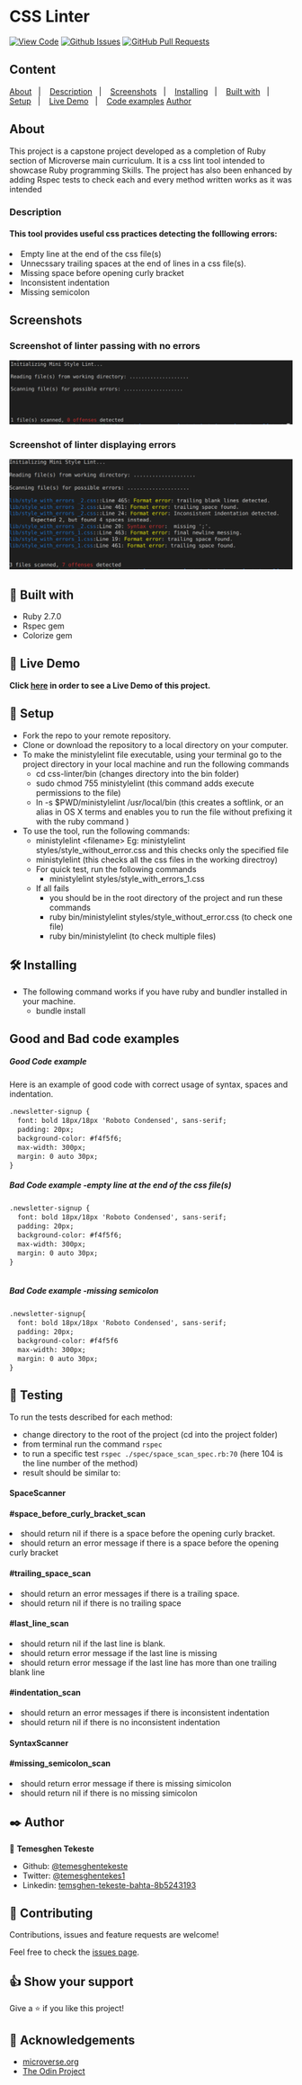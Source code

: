 # CSS Linter

[![View Code](https://img.shields.io/badge/View%20-Code-green)](https://github.com/temesghentekeste/css-linter/pulls)
[![Github Issues](https://img.shields.io/badge/GitHub-Issues-orange)](https://github.com/temesghentekeste/css-linter/issues)
[![GitHub Pull Requests](https://img.shields.io/badge/GitHub-Pull%20Requests-blue)](https://github.com/temesghentekeste/css-linter/pulls)

## Content

<a text-align="center" href="#about">About</a>&nbsp;&nbsp;&nbsp;|&nbsp;&nbsp;&nbsp;
<a href="#description">Description</a>&nbsp;&nbsp;&nbsp;|&nbsp;&nbsp;&nbsp;
<a href="#screenshots">Screenshots</a>&nbsp;&nbsp;&nbsp;|&nbsp;&nbsp;&nbsp;
<a href="#ins">Installing</a>&nbsp;&nbsp;&nbsp;|&nbsp;&nbsp;&nbsp;
<a href="#with">Built with</a>&nbsp;&nbsp;&nbsp;|&nbsp;&nbsp;&nbsp;
<a href="#setup">Setup</a>&nbsp;&nbsp;&nbsp;|&nbsp;&nbsp;&nbsp;
<a href="#ldl">Live Demo</a>&nbsp;&nbsp;&nbsp;|&nbsp;&nbsp;&nbsp;
<a href="#gandb">Code examples</a>
<a href="#author">Author</a>


## About <a name = "about"></a>
This project is a capstone project developed as a completion of Ruby section of Microverse main curriculum. It is a css lint tool intended to showcase Ruby programming Skills. The project has also been enhanced by adding Rspec tests to check each and every method written works as it was intended

<h3>Description <a name = "description"></a></h3>
<h4>This tool provides useful css practices detecting the folllowing errors:</h4>
<li>Empty line at the end of the css file(s)</li>
<li>Unnecssary trailing spaces at the end of lines in a css file(s).</li>
<li>Missing space before opening curly bracket</li>
<li>Inconsistent indentation</li>
<li>Missing semicolon</li>

## Screenshots <a name = "screenshots"></a>
### Screenshot of linter passing with no errors
![screenshot](./images/single_file_scanning.png) 

### Screenshot of linter displaying errors
![screenshot](./images/multiple_file_scanning.png)

## 🔧 Built with<a name = "with"></a>

- Ruby 2.7.0
- Rspec gem
- Colorize gem


## 🔴 Live Demo <a name = "ldl"></a>


**Click [here](https://www.loom.com/share/184bb24d5a5e4c938ab5a1abcdc7f9e7) in order to see a Live Demo of this project.**



## 🔨 Setup<a name = "setup"></a>

- Fork the repo to your remote repository.
- Clone or download the repository to a local directory on your computer.
- To make the ministylelint file executable, using your terminal go to the project directory in your local machine and run the following commands
  - cd css-linter/bin (changes directory into the bin folder)
  - sudo chmod 755 ministylelint (this command adds execute permissions to the file)
  - ln -s $PWD/ministylelint /usr/local/bin  (this creates a softlink, or an alias in OS X terms and enables you to run the file without prefixing it with the ruby command )
- To use the tool, run the following commands:
   - ministylelint &lt;filename&gt; Eg: ministylelint styles/style_without_error.css and this checks only the specified file
   - ministylelint (this checks all the css files in the working directroy)
   - For quick test, run the following commands
      - ministylelint styles/style_with_errors_1.css 
  - If all fails
      - you should be in the root directory of the project and run these commands
      - ruby bin/ministylelint styles/style_without_error.css (to check one file)
      - ruby bin/ministylelint (to check multiple files)

## 🛠 Installing <a name = "ins"></a>

- The following command works if you have ruby and bundler installed in your machine.
   - bundle install

## Good and Bad code examples<a name = "gandb"></a>
##### Good Code example
Here is an example of good code with correct usage of syntax, spaces and indentation.
```
.newsletter-signup {
  font: bold 18px/18px 'Roboto Condensed', sans-serif;
  padding: 20px;
  background-color: #f4f5f6;
  max-width: 300px;
  margin: 0 auto 30px;
}
```
##### Bad Code example -empty line at the end of the css file(s) 
```
.newsletter-signup {
  font: bold 18px/18px 'Roboto Condensed', sans-serif;
  padding: 20px;
  background-color: #f4f5f6;
  max-width: 300px;
  margin: 0 auto 30px;
}


```
##### Bad Code example -missing semicolon
```
.newsletter-signup{
  font: bold 18px/18px 'Roboto Condensed', sans-serif;
  padding: 20px;
  background-color: #f4f5f6
  max-width: 300px;
  margin: 0 auto 30px;
}
```

## 🔨 Testing

To run the tests described for each method:
- change directory to the root of the project (cd into the project folder)
- from terminal run the command `rspec`
- to run a specific test `rspec ./spec/space_scan_spec.rb:70` (here 104 is the line number of the method)
- result should be similar to:
<h4>SpaceScanner</h4>
<h4>#space_before_curly_bracket_scan</h4>
  <li>should return nil if there is a space before the opening curly bracket.</li>
  <li>should return an error message if there is a space before the opening curly bracket</li>
<h4>#trailing_space_scan</h4>
  <li>should return an error messages if there is a trailing space.</li>
  <li>should return nil if there is no trailing space</li>
<h4>#last_line_scan</h4>
  <li>should return nil if the last line is blank.</li>
  <li>should return error message if the last line is missing</li>
  <li>should return error message if the last line has more than one trailing blank line</li>
  <h4>#indentation_scan</h4>
  <li>should return an error messages if there is inconsistent indentation</li>
  <li>should return nil if there is no inconsistent indentation</li>
<h4>SyntaxScanner</h4>
<h4>#missing_semicolon_scan</h4>
   <li>should return error message if there is missing simicolon</li>
   <li>should return nil if there is no missing simicolon</li>


## ✒️  Author <a name = "author"></a>


👤 **Temesghen Tekeste**

- Github: [@temesghentekeste](https://github.com/temesghentekeste)
- Twitter: [@temesghentekes1](https://twitter.com/temesghentekes1)
- Linkedin: [temsghen-tekeste-bahta-8b5243193](https://www.linkedin.com/in/temesghen-tekeste-bahta-8b5243193/)


## 🤝 Contributing

Contributions, issues and feature requests are welcome!

Feel free to check the [issues page](https://github.com/temesghentekeste/css-linter/issues).


## 👍 Show your support

Give a ⭐️ if you like this project!

## :clap: Acknowledgements
- <a href="https://www.microverse.org/" target="_blank">microverse.org</a>
- <a href="https://www.theodinproject.com/" target="_blank">The Odin Project</a>
</div>
